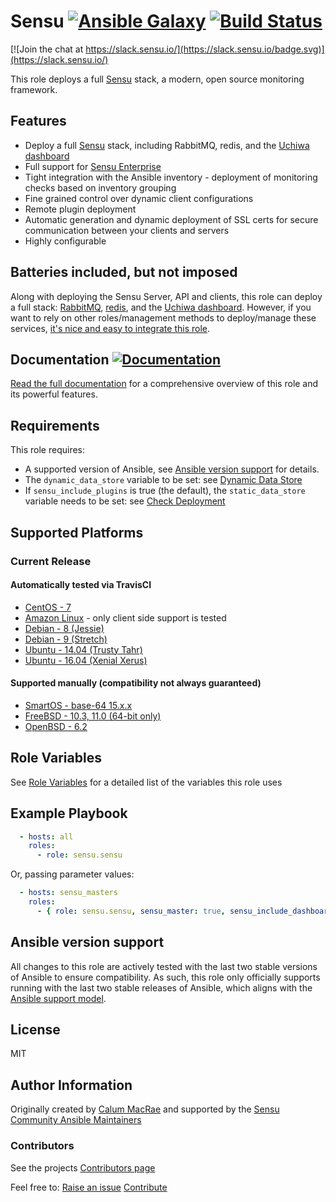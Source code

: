 # Sensu [![Ansible Galaxy](https://img.shields.io/badge/galaxy-sensu.sensu-660198.svg?style=flat)](https://galaxy.ansible.com/sensu/sensu/) [![Build Status](https://travis-ci.org/sensu/sensu-ansible.svg?branch=master)](https://travis-ci.org/sensu/sensu-ansible)

[![Join the chat at https://slack.sensu.io/](https://slack.sensu.io/badge.svg)](https://slack.sensu.io/)

This role deploys a full [Sensu](https://sensuapp.org) stack, a modern, open source monitoring framework.

## Features
- Deploy a full [Sensu](https://sensuapp.org) stack, including RabbitMQ, redis, and the [Uchiwa dashboard](https://uchiwa.io/#/)
- Full support for [Sensu Enterprise](https://sensuapp.org/enterprise)
- Tight integration with the Ansible inventory - deployment of monitoring checks based on inventory grouping
- Fine grained control over dynamic client configurations
- Remote plugin deployment
- Automatic generation and dynamic deployment of SSL certs for secure communication between your clients and servers
- Highly configurable

## Batteries included, but not imposed
Along with deploying the Sensu Server, API and clients, this role can deploy a full stack: [RabbitMQ](http://www.rabbitmq.com/), [redis](http://redis.io), and the [Uchiwa dashboard](https://uchiwa.io/#/).
However, if you want to rely on other roles/management methods to deploy/manage these services, [it's nice and easy to integrate this role](http://ansible-sensu.readthedocs.io/en/latest/integration/).

## Documentation [![Documentation](https://readthedocs.org/projects/ansible-sensu/badge/?version=latest)](http://ansible-sensu.readthedocs.io/en/latest/)
[Read the full documentation](http://ansible-sensu.readthedocs.io/en/latest/) for a comprehensive overview of this role and its powerful features.

## Requirements
This role requires:
- A supported version of Ansible, see [Ansible version support](#ansible-version-support) for details.
- The `dynamic_data_store` variable to be set: see [Dynamic Data Store](http://ansible-sensu.readthedocs.io/en/latest/dynamic_data/)
- If `sensu_include_plugins` is true (the default), the `static_data_store` variable needs to be set: see [Check Deployment](http://ansible-sensu.readthedocs.io/en/latest/dynamic_checks/)

## Supported Platforms
### Current Release
#### Automatically tested via TravisCI

- [CentOS - 7](https://wiki.centos.org/Manuals/ReleaseNotes/CentOS7)
- [Amazon Linux](https://aws.amazon.com/amazon-linux-ami/) - only client side support is tested
- [Debian - 8 (Jessie)](https://wiki.debian.org/DebianJessie)
- [Debian - 9 (Stretch)](https://wiki.debian.org/DebianStretch)
- [Ubuntu - 14.04 (Trusty Tahr)](http://releases.ubuntu.com/14.04/)
- [Ubuntu - 16.04 (Xenial Xerus)](http://releases.ubuntu.com/16.04/)

#### Supported manually (compatibility not always guaranteed)
- [SmartOS - base-64 15.x.x](https://docs.joyent.com/images/smartos/base#version-15xx)
- [FreeBSD - 10.3, 11.0 (64-bit only)](https://www.freebsd.org/releases/10.2R/relnotes.html)
- [OpenBSD - 6.2](https://www.openbsd.org/62.html)

## Role Variables

See [Role Variables](http://ansible-sensu.readthedocs.io/en/latest/role_variables/) for a detailed list of the variables this role uses

## Example Playbook

``` yaml
  - hosts: all
    roles:
      - role: sensu.sensu
```
Or, passing parameter values:

``` yaml
  - hosts: sensu_masters
    roles:
      - { role: sensu.sensu, sensu_master: true, sensu_include_dashboard: true  }
```

## Ansible version support
All changes to this role are actively tested with the last two stable versions of Ansible to ensure compatibility. As such, this role
only officially supports running with the last two stable releases of Ansible, which aligns with the [Ansible support model](http://docs.ansible.com/ansible/latest/release_and_maintenance.html#release-status).


License
-------
MIT

Author Information
------------------
Originally created by [Calum MacRae](http://cmacr.ae) and supported by the [Sensu Community Ansible Maintainers](https://github.com/sensu-plugins/community/#maintained-areas)

### Contributors
See the projects [Contributors page](https://github.com/sensu/sensu-ansible/graphs/contributors)

Feel free to:
[Raise an issue](https://github.com/sensu/sensu-ansible/issues)
[Contribute](https://github.com/sensu/sensu-ansible/pulls)
